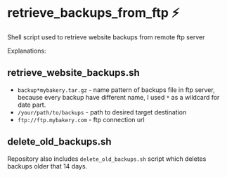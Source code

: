 # retrieve_backups_from_ftp :zap:
Shell script used to retrieve website backups from remote ftp server

Explanations:  
  
## retrieve_website_backups.sh
* `backup*mybakery.tar.gz` - name pattern of backups file in ftp server, because every backup have different name, I used `*` as a wildcard for date part.  
* `/your/path/to/backups` - path to desired target destination  
* `ftp://ftp.mybakery.com` - ftp connection url  
  
## delete_old_backups.sh
Repository also includes `delete_old_backups.sh` script which deletes backups older that 14 days.
